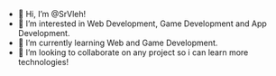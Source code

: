 - 👋 Hi, I’m @SrVleh!
- 👀 I’m interested in Web Development, Game Development and App Development.
- 🌱 I’m currently learning Web and Game Development.
- 💞️ I’m looking to collaborate on any project so i can learn more technologies!

<!---
TrueVale/TrueVale is a ✨ special ✨ repository because its `README.md` (this file) appears on your GitHub profile.
You can click the Preview link to take a look at your changes.
--->
